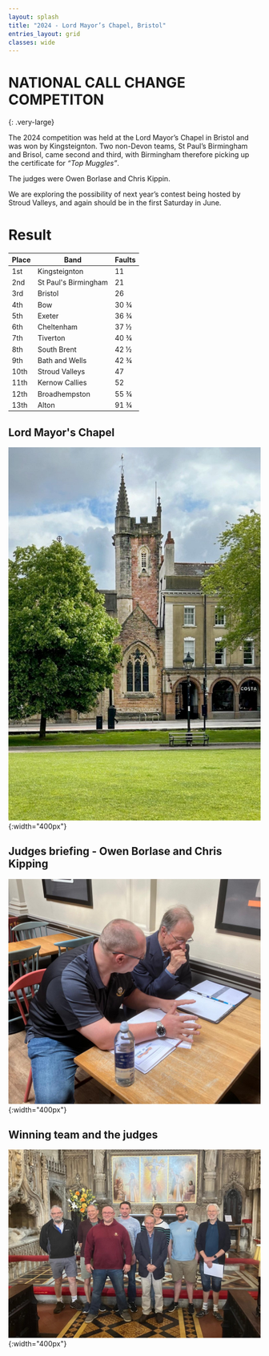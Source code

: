 ```yaml
---
layout: splash
title: "2024 - Lord Mayor’s Chapel, Bristol"
entries_layout: grid
classes: wide
---
```


# NATIONAL CALL CHANGE COMPETITON
{: .very-large}

The 2024 competition was held at the Lord Mayor’s Chapel in Bristol and was won by Kingsteignton. Two non-Devon teams, St Paul’s Birmingham and Brisol, came second and third, with Birmingham therefore picking up the certificate for _“Top Muggles”_.

The judges were Owen Borlase and Chris Kippin.

We are exploring the possibility of next year’s contest being hosted by Stroud Valleys, and again should be in the first Saturday in June.

# Result

| Place | Band                 | Faults |
| ----- | -------------------- | ------ |
| 1st   | Kingsteignton        | 11     |
| 2nd   | St Paul's Birmingham | 21     |
| 3rd   | Bristol              | 26     |
| 4th   | Bow                  | 30 &frac34; |
| 5th   | Exeter               | 36 &frac34; |
| 6th   | Cheltenham           | 37 &frac12; |
| 7th   | Tiverton             | 40 &frac34; |
| 8th   | South Brent          | 42 &frac12; |
| 9th   | Bath and Wells       | 42 &frac34; |
| 10th  | Stroud Valleys       | 47     |
| 11th  | Kernow Callies       | 52     |
| 12th  | Broadhempston        | 55 &frac34; |
| 13th  | Alton                | 91 &frac34; |

## Lord Mayor's Chapel
![Lord Mayor's Chapel](/media/2024/lord-mayor-chapel.jpg){:width="400px"}

## Judges briefing - Owen Borlase and Chris Kipping
![Judges briefing - Owen Borlase and Chris Kipping](/media/2024/judges-briefing-owen-chris.jpg){:width="400px"}

##  Winning team and the judges
![Winning team and the judges](/media/2024/winning-team-and-judges.jpg){:width="400px"}
